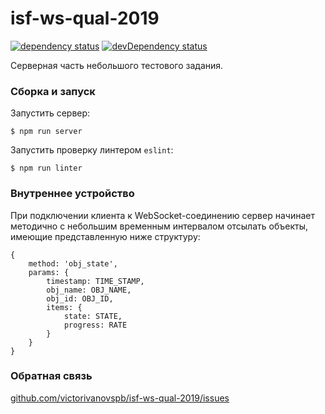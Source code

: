 # isf-ws-qual-2019
[![dependency status][dependency-image]][dependency-url]
[![devDependency status][devdependency-image]][devdependency-url]

[dependency-image]: https://img.shields.io/david/victorivanovspb/isf-ws-qual-2019.svg?style=flat
[dependency-url]: https://david-dm.org/victorivanovspb/isf-ws-qual-2019#info=devDependencies
[devdependency-image]: https://img.shields.io/david/dev/victorivanovspb/isf-ws-qual-2019.svg?style=flat
[devdependency-url]: https://david-dm.org/victorivanovspb/isf-ws-qual-2019#info=devDependencies

Серверная часть небольшого тестового задания. 

### Сборка и запуск
Запустить сервер:
```
$ npm run server
```
Запустить проверку линтером `eslint`:
```
$ npm run linter
```

### Внутреннее устройство

При подключении клиента к WebSocket-соединению сервер начинает методично с небольшим временным
интервалом отсылать объекты, имеющие представленную ниже структуру:

```
{
    method: 'obj_state',
    params: {
        timestamp: TIME_STAMP,
        obj_name: OBJ_NAME,
        obj_id: OBJ_ID,
        items: {
            state: STATE,
            progress: RATE
        }
    }
}
```

### Обратная связь
[github.com/victorivanovspb/isf-ws-qual-2019/issues](https://github.com/victorivanovspb/isf-ws-qual-2019/issues)
